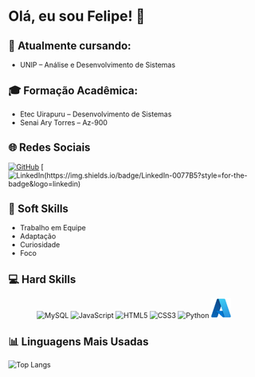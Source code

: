 # Olá, eu sou Felipe! 👋

## 📘 Atualmente cursando:

- UNIP – Análise e Desenvolvimento de Sistemas

## 🎓 Formação Acadêmica:

- Etec Uirapuru – Desenvolvimento de Sistemas  
- Senai Ary Torres – Az-900

## 🌐 Redes Sociais

[![GitHub](https://img.shields.io/badge/GitHub-000?style=for-the-badge&logo=github)](https://github.com/felipe0910) [![LinkedIn(https://img.shields.io/badge/LinkedIn-0077B5?style=for-the-badge&logo=linkedin)](https://linkedin.com/in/felipe-alves-da-silva---)


## 💬 Soft Skills

- Trabalho em Equipe  
- Adaptação  
- Curiosidade  
- Foco  

## 💻 Hard Skills

<div align="center">
  <img src="https://cdn.jsdelivr.net/gh/devicons/devicon/icons/mysql/mysql-original.svg" height="40" alt="MySQL"/>
  <img src="https://cdn.jsdelivr.net/gh/devicons/devicon/icons/javascript/javascript-original.svg" height="40" alt="JavaScript"/>
  <img src="https://cdn.jsdelivr.net/gh/devicons/devicon/icons/html5/html5-original.svg" height="40" alt="HTML5"/>
  <img src="https://cdn.jsdelivr.net/gh/devicons/devicon/icons/css3/css3-original.svg" height="40" alt="CSS3"/>
  <img src="https://cdn.jsdelivr.net/gh/devicons/devicon/icons/python/python-original.svg" height="40" alt="Python"/>
  <img src="https://raw.githubusercontent.com/devicons/devicon/master/icons/azure/azure-original.svg" height="40" alt="Azure" title="Microsoft AZ-900"/>
</div>


## 📊 Linguagens Mais Usadas

![Top Langs](https://github-readme-stats.vercel.app/api/top-langs/?username=felipe0910&layout=compact)
